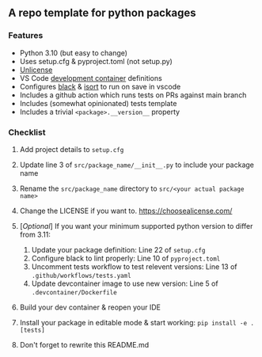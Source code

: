 ## A repo template for python packages

### Features

* Python 3.10 (but easy to change)
* Uses setup.cfg & pyproject.toml (not setup.py)
* [Unlicense](https://unlicense.org/)
* VS Code [development container](https://code.visualstudio.com/docs/remote/containers) definitions
* Configures [black](https://github.com/psf/black) & [isort](https://pycqa.github.io/isort/) to run on save in vscode
* Includes a github action which runs tests on PRs against main branch
* Includes (somewhat opinionated) tests template
* Includes a trivial `<package>.__version__` property

### Checklist

1. Add project details to `setup.cfg`
1. Update line 3 of `src/package_name/__init__.py` to include your package name
1. Rename the `src/package_name` directory to `src/<your actual package name>`
1. Change the LICENSE if you want to. https://choosealicense.com/
1. [_Optional_] If you want your minimum supported python version to differ from 3.11:
    
    1. Update your package definition: Line 22 of `setup.cfg`
    1. Configure black to lint properly: Line 10 of `pyproject.toml`
    1. Uncomment tests workflow to test relevent versions: Line 13 of `.github/workflows/tests.yaml`
    1. Update devcontainer image to use new version: Line 5 of `.devcontainer/Dockerfile`

1. Build your dev container & reopen your IDE 
1. Install your package in editable mode & start working: `pip install -e .[tests]`
1. Don't forget to rewrite this README.md
